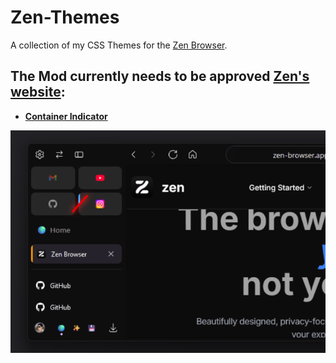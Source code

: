 # Zen-Themes
A collection of my CSS Themes for the [Zen Browser](https://zen-browser.app/).

## The Mod currently needs to be approved [Zen's website](https://zen-browser.app/themes):
  - [**Container Indicator**](https://zen-browser.app/themes/)

![image](https://raw.githubusercontent.com/Archer7x/Zen-Themes/refs/heads/main/ContainerIndicator/image.png)
